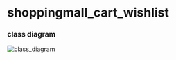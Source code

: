 # shoppingmall_cart_wishlist

### class diagram
![class_diagram](https://gitlab.com/2020-flateer/plateer_project/shoppingmall_cart_wishlist/-/raw/master/diagram/class%20diagram.png)
